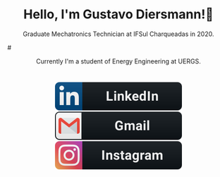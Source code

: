 <h1 align="center"> Hello, I'm Gustavo Diersmann!👋</h1>

<p align="center">Graduate Mechatronics Technician at IFSul Charqueadas in 2020.</p> 
# <p align="center">Currently I'm a student of Energy Engineering at UERGS.</p>

<h1 align="center"></h1>

<div align="center">
  <a href="https://www.linkedin.com/in/gustavo-diersmann/">
    <img src="linkedin.svg" alt="linkedin">
  </a>
  
  <a href="mailto:gustavodier21@gmail.com">
    <img src="gmail.svg" alt="gmail">
  </a>

  <a href="https://www.instagram.com/gustavodiersmann_/">
    <img src="instagram.svg" alt="instagram">
  </a>
</div>
